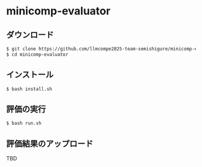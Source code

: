 # minicomp-evaluator

## ダウンロード
```bash
$ git clone https://github.com/llmcompe2025-team-semishigure/minicomp-evaluator.git
$ cd minicomp-evaluator
```

## インストール
```bash
$ bash install.sh
```

##  評価の実行
```bash
$ bash run.sh
```


## 評価結果のアップロード
TBD